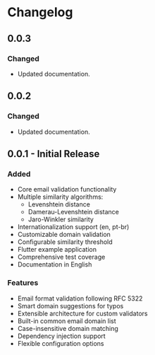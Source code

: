 # Changelog

## 0.0.3

### Changed
- Updated documentation.

## 0.0.2

### Changed
- Updated documentation.

## 0.0.1 - Initial Release

### Added
- Core email validation functionality
- Multiple similarity algorithms:
  - Levenshtein distance
  - Damerau-Levenshtein distance
  - Jaro-Winkler similarity
- Internationalization support (en, pt-br)
- Customizable domain validation
- Configurable similarity threshold
- Flutter example application
- Comprehensive test coverage
- Documentation in English

### Features
- Email format validation following RFC 5322
- Smart domain suggestions for typos
- Extensible architecture for custom validators
- Built-in common email domain list
- Case-insensitive domain matching
- Dependency injection support
- Flexible configuration options
